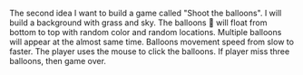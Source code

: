 The second idea I want to build a game called "Shoot the balloons".
I will build a background with grass and sky.
The balloons 🎈 will float from bottom to top with random color and random locations. 
Multiple balloons will appear at the almost same time.
Balloons movement speed from slow to faster.
The player uses the mouse to click the balloons.
If player miss three balloons, then game over.
